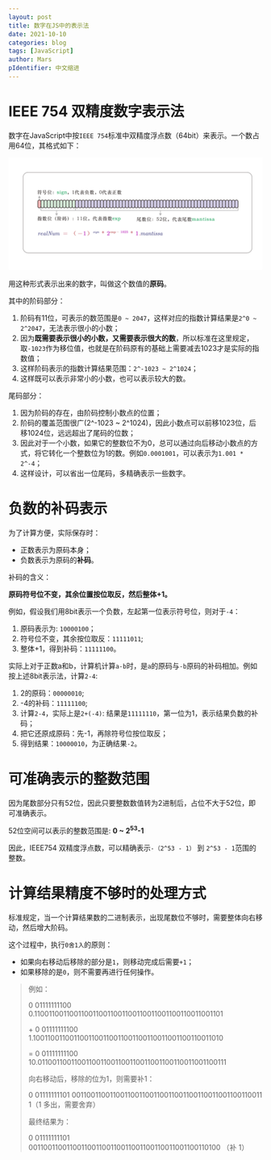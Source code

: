 ```yaml
---
layout: post
title: 数字在JS中的表示法
date: 2021-10-10
categories: blog
tags: [JavaScript]
author: Mars
pIdentifier: 中文缩进
---
```


# IEEE 754 双精度数字表示法

数字在JavaScript中按`IEEE 754`标准中双精度浮点数（64bit）来表示。一个数占用64位，其格式如下：

![754](/assets/posts/36.png)

用这种形式表示出来的数字，叫做这个数值的**原码**。

其中的阶码部分：

1. 阶码有11位，可表示的数范围是`0 ~ 2047`，这样对应的指数计算结果是`2^0 ~ 2^2047`，无法表示很小的小数；
2. 因为**既需要表示很小的小数，又需要表示很大的数**，所以标准在这里规定，取`-1023`作为移位值，也就是在阶码原有的基础上需要减去1023才是实际的指数值；
3. 这样阶码表示的指数计算结果范围：`2^-1023 ~ 2^1024`；
4. 这样既可以表示非常小的小数，也可以表示较大的数。

尾码部分：

1. 因为阶码的存在，由阶码控制小数点的位置；
2. 阶码的覆盖范围很广(2^-1023 ~ 2^1024)，因此小数点可以前移1023位，后移1024位，远远超出了尾码的位数；
3. 因此对于一个小数，如果它的整数位不为0，总可以通过向后移动小数点的方式，将它转化一个整数位为1的数。例如`0.0001001`，可以表示为`1.001 * 2^-4`；
4. 这样设计，可以省出一位尾码，多精确表示一些数字。

# 负数的补码表示

为了计算方便，实际保存时：

- 正数表示为原码本身；
- 负数表示为原码的**补码**。

补码的含义：

**原码符号位不变，其余位置按位取反，然后整体+1。**
 
例如，假设我们用8bit表示一个负数，左起第一位表示符号位，则对于`-4`：
 
1. 原码表示为: `10000100`；
2. 符号位不变，其余按位取反：`11111011`;
3. 整体+1，得到补码：`11111100`。

实际上对于正数a和b，计算机计算`a-b`时，是`a`的原码与`-b`原码的补码相加。例如按上述8bit表示法，计算`2-4`:

1. 2的原码：`00000010`;
2. -4的补码：`11111100`;
3. 计算`2-4`，实际上是`2+(-4)`: 结果是`11111110`，第一位为1，表示结果负数的补码；
4. 把它还原成原码：先-1，再除符号位按位取反；
5. 得到结果：`10000010`，为正确结果`-2`。

# 可准确表示的整数范围

因为尾数部分只有52位，因此只要整数数值转为2进制后，占位不大于52位，即可准确表示。

52位空间可以表示的整数范围是: **0 ~ 2<sup>53</sup>-1**

因此，IEEE754 双精度浮点数，可以精确表示`-（2^53 - 1）` 到 `2^53 - 1`范围的整数。

# 计算结果精度不够时的处理方式

标准规定，当一个计算结果数的二进制表示，出现尾数位不够时，需要整体向右移动，然后增大阶码。

这个过程中，执行`0舍1入`的原则：

- 如果向右移动后移除的部分是`1`，则移动完成后需要`+1`；
- 如果移除的是`0`，则不需要再进行任何操作。

> 例如：
> 
>    0 01111111100  0.1100110011001100110011001100110011001100110011001101
> 
> \+ 0 01111111100  1.1001100110011001100110011001100110011001100110011010
> 
> = 0 01111111100 10.0110011001100110011001100110011001100110011001100111
> 
> 向右移动后，移除的位为1，则需要补1：
> 
> 0 01111111101 0011001100110011001100110011001100110011001100110011 1（1 多出，需要舍弃）
> 
> 最终结果为：
> 
> 0 01111111101 0011001100110011001100110011001100110011001100110100  （补 1）



